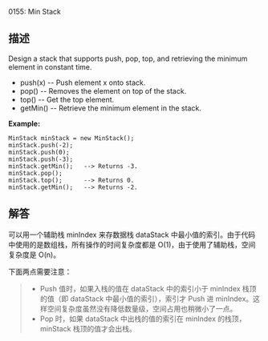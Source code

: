0155: Min Stack

## 描述

Design a stack that supports push, pop, top, and retrieving the minimum element in constant time.

- push(x) -- Push element x onto stack.
- pop() -- Removes the element on top of the stack.
- top() -- Get the top element.
- getMin() -- Retrieve the minimum element in the stack.

**Example:**

```
MinStack minStack = new MinStack();
minStack.push(-2);
minStack.push(0);
minStack.push(-3);
minStack.getMin();   --> Returns -3.
minStack.pop();
minStack.top();      --> Returns 0.
minStack.getMin();   --> Returns -2.
```

## 解答

可以用一个辅助栈 minIndex 来存数据栈 dataStack 中最小值的索引。由于代码中使用的是数组栈，所有操作的时间复杂度都是 O(1)，由于使用了辅助栈，空间复杂度是 O(n)。

下面两点需要注意：

> - Push 值时，如果入栈的值在 dataStack 中的索引小于 minIndex 栈顶的值（即 dataStack 中最小值的索引），索引才 Push 进 minIndex。这样空间复杂度虽然没有降低数量级，空间占用也稍微小了一点。
> - Pop 时，如果 dataStack 中出栈的值的索引在 minIndex 的栈顶，minStack 栈顶的值才会出栈。